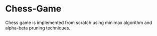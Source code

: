 # Chess-Game
Chess game is implemented from scratch using minimax algorithm and alpha-beta pruning techniques.
